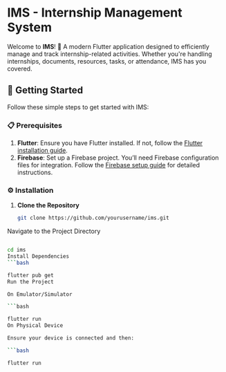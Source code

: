 # IMS - Internship Management System

Welcome to **IMS**! 🎉 A modern Flutter application designed to efficiently manage and track internship-related activities. Whether you're handling internships, documents, resources, tasks, or attendance, IMS has you covered.

## 🚀 Getting Started

Follow these simple steps to get started with IMS:

### 📋 Prerequisites

1. **Flutter**: Ensure you have Flutter installed. If not, follow the [Flutter installation guide](https://docs.flutter.dev/get-started/install).
2. **Firebase**: Set up a Firebase project. You’ll need Firebase configuration files for integration. Follow the [Firebase setup guide](https://firebase.google.com/docs/flutter/setup) for detailed instructions.

### ⚙️ Installation

1. **Clone the Repository**

   ```bash
   git clone https://github.com/yourusername/ims.git
Navigate to the Project Directory

 ```bash

cd ims
Install Dependencies
 ```bash

flutter pub get
Run the Project

On Emulator/Simulator

 ```bash

flutter run
On Physical Device

Ensure your device is connected and then:

 ```bash

flutter run
